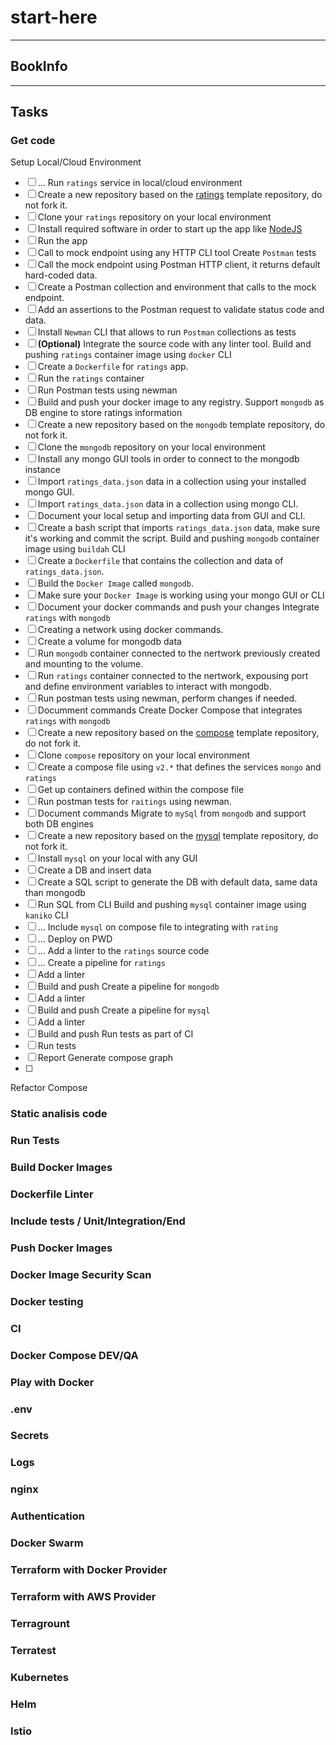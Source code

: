 # start-here

---
## BookInfo

---
## Tasks

### Get code
Setup Local/Cloud Environment
- [ ] ...
Run `ratings` service in local/cloud environment
- [ ] Create a new repository based on the [ratings](https://github.com/bookinfolab/ratings) template repository, do not fork it.
- [ ] Clone your `ratings` repository on your local environment
- [ ] Install required software in order to start up the app like [NodeJS](https://nodejs.org/)
- [ ] Run the app
- [ ] Call to mock endpoint using any HTTP CLI tool
Create `Postman` tests
- [ ] Call the mock endpoint using Postman HTTP client, it returns default hard-coded data.
- [ ] Create a Postman collection and environment that calls to the mock endpoint.
- [ ] Add an assertions to the Postman request to validate status code and data.
- [ ] Install `Newman` CLI that allows to run `Postman` collections as tests
- [ ] **(Optional)** Integrate the source code with any linter tool.
Build and pushing `ratings` container image using `docker` CLI
- [ ] Create a `Dockerfile` for `ratings` app.
- [ ] Run the `ratings` container
- [ ] Run Postman tests using newman
- [ ] Build and push your docker image to any registry.
Support `mongodb` as DB engine to store ratings information
- [ ] Create a new repository based on the `mongodb` template repository, do not fork it.
- [ ] Clone the `mongodb` repository on your local environment
- [ ] Install any mongo GUI tools in order to connect to the mongodb instance 
- [ ] Import `ratings_data.json` data in a collection using your installed mongo GUI.
- [ ] Import `ratings_data.json` data in a collection using mongo CLI.
- [ ] Document your local setup and importing data from GUI and CLI.
- [ ] Create a bash script that imports `ratings_data.json` data, make sure it's working and commit the script.
Build and pushing `mongodb` container image using `buildah` CLI
- [ ] Create a `Dockerfile` that contains the collection and data of `ratings_data.json`.
- [ ] Build the `Docker Image` called `mongodb`.
- [ ] Make sure your `Docker Image` is working using your mongo GUI or CLI
- [ ] Document your docker commands and push your changes
Integrate `ratings` with `mongodb`
- [ ] Creating a network using docker commands.
- [ ] Create a volume for mongodb data
- [ ] Run `mongodb` container connected to the nertwork previously created and mounting to the volume.
- [ ] Run `ratings` container connected to the nertwork, expousing port and define environment variables to interact with mongodb.
- [ ] Run postman tests using newman, perform changes if needed.
- [ ] Documment commands
Create Docker Compose that integrates `ratings` with `mongodb` 
- [ ] Create a new repository based on the [compose](https://github.com/bookinfolab/compose) template repository, do not fork it.
- [ ] Clone `compose` repository on your local environment
- [ ] Create a compose file using `v2.*` that defines the services `mongo` and `ratings`
- [ ] Get up containers defined within the compose file
- [ ] Run postman tests for `raitings` using newman.
- [ ] Document commands
Migrate to `mySql` from `mongodb` and support both DB engines
- [ ] Create a new repository based on the [mysql](https://github.com/bookinfolab/mysql) template repository, do not fork it.
- [ ] Install `mysql` on your local with any GUI
- [ ] Create a DB and insert data
- [ ] Create a SQL script to generate the DB with default data, same data than mongodb
- [ ] Run SQL from CLI
Build and pushing `mysql` container image using `kaniko` CLI
- [ ] ...
Include `mysql` on compose file to integrating with `rating`
- [ ] ...
Deploy on PWD
- [ ] ...
Add a linter to the `ratings` source code
- [ ] ...
Create a pipeline for `ratings`
- [ ] Add a linter
- [ ] Build and push
Create a pipeline for `mongodb`
- [ ] Add a linter
- [ ] Build and push
Create a pipeline for `mysql`
- [ ] Add a linter
- [ ] Build and push
Run tests as part of CI
- [ ] Run tests
- [ ] Report
Generate compose graph
- [ ] 
Refactor Compose

### Static analisis code
### Run Tests
### Build Docker Images
### Dockerfile Linter
### Include tests / Unit/Integration/End
### Push Docker Images
### Docker Image Security Scan
### Docker testing
### CI
### Docker Compose DEV/QA
### Play with Docker
### .env
### Secrets
### Logs
### nginx
### Authentication
### Docker Swarm
### Terraform with Docker Provider
### Terraform with AWS Provider
### Terragrount
### Terratest
### Kubernetes
### Helm
### lstio
